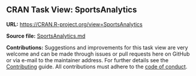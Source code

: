 ## CRAN Task View: SportsAnalytics

**URL:** <https://CRAN.R-project.org/view=SportsAnalytics>

**Source file:** [SportsAnalytics.md](SportsAnalytics.md)

**Contributions:** Suggestions and improvements for this task view are very
welcome and can be made through issues or pull requests here on GitHub or
via e-mail to the maintainer address. For further details see the
[Contributing](https://github.com/cran-task-views/ctv/blob/main/Contributing.md)
guide. All contributions must adhere to the
[code of conduct](https://github.com/cran-task-views/ctv/blob/main/CodeOfConduct.md).
